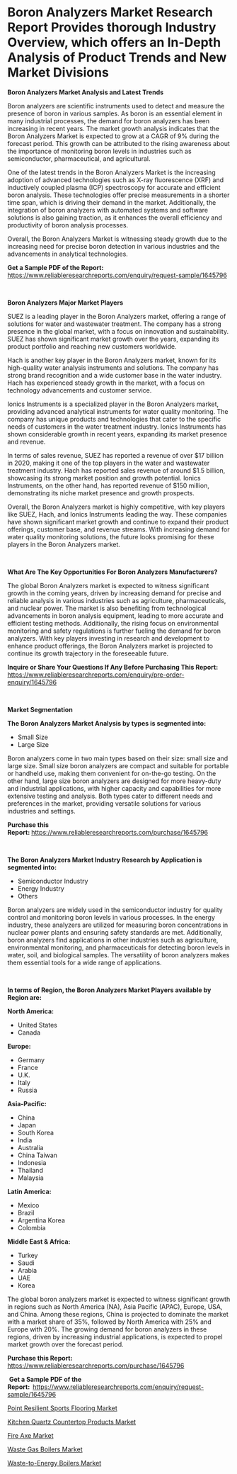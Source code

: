 <p><h1>Boron Analyzers Market Research Report Provides thorough Industry Overview, which offers an In-Depth Analysis of Product Trends and New Market Divisions</h1></p><p><strong>Boron Analyzers Market Analysis and Latest Trends</strong></p>
<p><p>Boron analyzers are scientific instruments used to detect and measure the presence of boron in various samples. As boron is an essential element in many industrial processes, the demand for boron analyzers has been increasing in recent years. The market growth analysis indicates that the Boron Analyzers Market is expected to grow at a CAGR of 9% during the forecast period. This growth can be attributed to the rising awareness about the importance of monitoring boron levels in industries such as semiconductor, pharmaceutical, and agricultural.</p><p>One of the latest trends in the Boron Analyzers Market is the increasing adoption of advanced technologies such as X-ray fluorescence (XRF) and inductively coupled plasma (ICP) spectroscopy for accurate and efficient boron analysis. These technologies offer precise measurements in a shorter time span, which is driving their demand in the market. Additionally, the integration of boron analyzers with automated systems and software solutions is also gaining traction, as it enhances the overall efficiency and productivity of boron analysis processes.</p><p>Overall, the Boron Analyzers Market is witnessing steady growth due to the increasing need for precise boron detection in various industries and the advancements in analytical technologies.</p></p>
<p><strong>Get a Sample PDF of the Report:&nbsp;</strong> <a href="https://www.reliableresearchreports.com/enquiry/request-sample/1645796">https://www.reliableresearchreports.com/enquiry/request-sample/1645796</a></p>
<p>&nbsp;</p>
<p><strong>Boron Analyzers Major Market Players</strong></p>
<p><p>SUEZ is a leading player in the Boron Analyzers market, offering a range of solutions for water and wastewater treatment. The company has a strong presence in the global market, with a focus on innovation and sustainability. SUEZ has shown significant market growth over the years, expanding its product portfolio and reaching new customers worldwide.</p><p>Hach is another key player in the Boron Analyzers market, known for its high-quality water analysis instruments and solutions. The company has strong brand recognition and a wide customer base in the water industry. Hach has experienced steady growth in the market, with a focus on technology advancements and customer service.</p><p>Ionics Instruments is a specialized player in the Boron Analyzers market, providing advanced analytical instruments for water quality monitoring. The company has unique products and technologies that cater to the specific needs of customers in the water treatment industry. Ionics Instruments has shown considerable growth in recent years, expanding its market presence and revenue.</p><p>In terms of sales revenue, SUEZ has reported a revenue of over $17 billion in 2020, making it one of the top players in the water and wastewater treatment industry. Hach has reported sales revenue of around $1.5 billion, showcasing its strong market position and growth potential. Ionics Instruments, on the other hand, has reported revenue of $150 million, demonstrating its niche market presence and growth prospects.</p><p>Overall, the Boron Analyzers market is highly competitive, with key players like SUEZ, Hach, and Ionics Instruments leading the way. These companies have shown significant market growth and continue to expand their product offerings, customer base, and revenue streams. With increasing demand for water quality monitoring solutions, the future looks promising for these players in the Boron Analyzers market.</p></p>
<p>&nbsp;</p>
<p><strong>What Are The Key Opportunities For Boron Analyzers Manufacturers?</strong></p>
<p><p>The global Boron Analyzers market is expected to witness significant growth in the coming years, driven by increasing demand for precise and reliable analysis in various industries such as agriculture, pharmaceuticals, and nuclear power. The market is also benefiting from technological advancements in boron analysis equipment, leading to more accurate and efficient testing methods. Additionally, the rising focus on environmental monitoring and safety regulations is further fueling the demand for boron analyzers. With key players investing in research and development to enhance product offerings, the Boron Analyzers market is projected to continue its growth trajectory in the foreseeable future.</p></p>
<p><strong>Inquire or Share Your Questions If Any Before Purchasing This Report:</strong> <a href="https://www.reliableresearchreports.com/enquiry/pre-order-enquiry/1645796">https://www.reliableresearchreports.com/enquiry/pre-order-enquiry/1645796</a></p>
<p>&nbsp;</p>
<p><strong>Market Segmentation</strong></p>
<p><strong>The Boron Analyzers Market Analysis by types is segmented into:</strong></p>
<p><ul><li>Small Size</li><li>Large Size</li></ul></p>
<p><p>Boron analyzers come in two main types based on their size: small size and large size. Small size boron analyzers are compact and suitable for portable or handheld use, making them convenient for on-the-go testing. On the other hand, large size boron analyzers are designed for more heavy-duty and industrial applications, with higher capacity and capabilities for more extensive testing and analysis. Both types cater to different needs and preferences in the market, providing versatile solutions for various industries and settings.</p></p>
<p><strong>Purchase this Report:&nbsp;</strong><a href="https://www.reliableresearchreports.com/purchase/1645796">https://www.reliableresearchreports.com/purchase/1645796</a></p>
<p>&nbsp;</p>
<p><strong>The Boron Analyzers Market Industry Research by Application is segmented into:</strong></p>
<p><ul><li>Semiconductor Industry</li><li>Energy Industry</li><li>Others</li></ul></p>
<p><p>Boron analyzers are widely used in the semiconductor industry for quality control and monitoring boron levels in various processes. In the energy industry, these analyzers are utilized for measuring boron concentrations in nuclear power plants and ensuring safety standards are met. Additionally, boron analyzers find applications in other industries such as agriculture, environmental monitoring, and pharmaceuticals for detecting boron levels in water, soil, and biological samples. The versatility of boron analyzers makes them essential tools for a wide range of applications.</p></p>
<p>&nbsp;</p>
<p><strong>In terms of Region, the Boron Analyzers Market Players available by Region are:</strong></p>
<p>
    <p> <strong> North America: </strong>
        <ul>
            <li>United States</li>
            <li>Canada</li>
        </ul>
        </p> 
    <p> <strong> Europe: </strong>
        <ul>
            <li>Germany</li>
            <li>France</li>
            <li>U.K.</li>
            <li>Italy</li>
            <li>Russia</li>
        </ul>
        </p> 
    <p> <strong> Asia-Pacific: </strong>
        <ul>
            <li>China</li>
            <li>Japan</li>
            <li>South Korea</li>
            <li>India</li>
            <li>Australia</li>
            <li>China Taiwan</li>
            <li>Indonesia</li>
            <li>Thailand</li>
            <li>Malaysia</li>
        </ul>
        </p> 
    <p> <strong> Latin America: </strong>
        <ul>
            <li>Mexico</li>
            <li>Brazil</li>
            <li>Argentina Korea</li>
            <li>Colombia</li>
        </ul>
        </p> 
    <p> <strong> Middle East & Africa: </strong>
        <ul>
            <li>Turkey</li>
            <li>Saudi</li>
            <li>Arabia</li>
            <li>UAE</li>
            <li>Korea</li>
        </ul>
    </p>
    </p>
<p><p>The global boron analyzers market is expected to witness significant growth in regions such as North America (NA), Asia Pacific (APAC), Europe, USA, and China. Among these regions, China is projected to dominate the market with a market share of 35%, followed by North America with 25% and Europe with 20%. The growing demand for boron analyzers in these regions, driven by increasing industrial applications, is expected to propel market growth over the forecast period.</p></p>
<p><strong>Purchase this Report: </strong><a href="https://www.reliableresearchreports.com/purchase/1645796">https://www.reliableresearchreports.com/purchase/1645796</a></p>
<p>&nbsp;<strong>Get a Sample PDF of the Report:&nbsp;&nbsp;</strong><a href="https://www.reliableresearchreports.com/enquiry/request-sample/1645796">https://www.reliableresearchreports.com/enquiry/request-sample/1645796</a></p>
<p><strong></strong></p>
<p><p><a href="https://butternut-bug-553.notion.site/Point-Resilient-Sports-Flooring-Market-Size-Share-Trends-Analysis-Report-By-Application-Regional-a177bcb58fcf410a879c12517d8ec3ac">Point Resilient Sports Flooring Market</a></p><p><a href="https://invited-way-688.notion.site/Kitchen-Quartz-Countertop-Products-Market-A-Comprehensive-Report-of-its-Market-Share-Growth-Trend-3b7fec11d3d8431984e492551221ff91">Kitchen Quartz Countertop Products Market</a></p><p><a href="https://view.publitas.com/reportprime-1/fire-axe-market-centers-on-aspects-such-as-market-growth-market-share-market-opportunity-and-projected-forecasts-spanning-from-2024-to-2031/">Fire Axe Market</a></p><p><a href="https://github.com/jaidynmorantestelletmjzya/Market-Research-Report-List-1/blob/main/waste-gas-boilers-market.md">Waste Gas Boilers Market</a></p><p><a href="https://github.com/juniordelafrance/Market-Research-Report-List-2/blob/main/waste-to-energy-boilers-market.md">Waste-to-Energy Boilers Market</a></p></p>